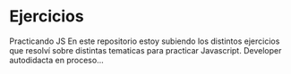 # Ejercicios
Practicando JS
En este repositorio estoy subiendo los distintos ejercicios que resolví sobre distintas tematicas para practicar Javascript. 
Developer autodidacta en proceso...
